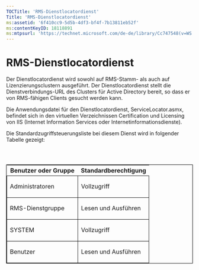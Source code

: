 ```yaml
---
TOCTitle: 'RMS-Dienstlocatordienst'
Title: 'RMS-Dienstlocatordienst'
ms:assetid: '6f410cc9-5d5b-4df3-bf4f-7b13811eb52f'
ms:contentKeyID: 18118891
ms:mtpsurl: 'https://technet.microsoft.com/de-de/library/Cc747548(v=WS.10)'
---
```


RMS-Dienstlocatordienst
=======================

Der Dienstlocatordienst wird sowohl auf RMS-Stamm- als auch auf Lizenzierungsclustern ausgeführt. Der Dienstlocatordienst stellt die Dienstverbindungs-URL des Clusters für Active Directory bereit, so dass er von RMS-fähigen Clients gesucht werden kann.

Die Anwendungsdatei für den Dienstlocatordienst, ServiceLocator.asmx, befindet sich in den virtuellen Verzeichnissen Certification und Licensing von IIS (Internet Information Services oder Internetinformationsdienste).

Die Standardzugriffsteuerungsliste bei diesem Dienst wird in folgender Tabelle gezeigt:

###  

<p> </p>
<table style="border:1px solid black;">
<colgroup>
<col width="50%" />
<col width="50%" />
</colgroup>
<thead>
<tr class="header">
<th>Benutzer oder Gruppe</th>
<th>Standardberechtigung</th>
</tr>
</thead>
<tbody>
<tr class="odd">
<td style="border:1px solid black;"><p>Administratoren</p></td>
<td style="border:1px solid black;"><p>Vollzugriff</p></td>
</tr>
<tr class="even">
<td style="border:1px solid black;"><p>RMS-Dienstgruppe</p></td>
<td style="border:1px solid black;"><p>Lesen und Ausführen</p></td>
</tr>
<tr class="odd">
<td style="border:1px solid black;"><p>SYSTEM</p></td>
<td style="border:1px solid black;"><p>Vollzugriff</p></td>
</tr>
<tr class="even">
<td style="border:1px solid black;"><p>Benutzer</p></td>
<td style="border:1px solid black;"><p>Lesen und Ausführen</p></td>
</tr>
</tbody>
</table>
